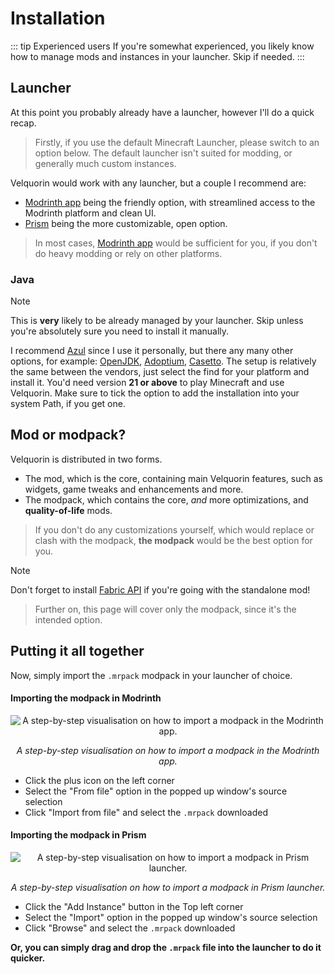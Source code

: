 # Installation
::: tip Experienced users
If you're somewhat experienced, you likely know how to manage mods and instances in your launcher. Skip if needed.
:::

## Launcher
At this point you probably already have a launcher, however I'll do a quick recap.

> Firstly, if you use the default Minecraft Launcher, please switch to an option below. The default launcher isn't suited for modding, or generally much custom instances. 

Velquorin would work with any launcher, but a couple I recommend are:
- [Modrinth app](https://modrinth.com/app) being the friendly option, with streamlined access to the Modrinth platform and clean UI.
- [Prism](https://prismlauncher.org/) being the more customizable, open option.

> In most cases, [Modrinth app](https://modrinth.com/app) would be sufficient for you, if you don't do heavy modding or rely on other platforms.

### Java
> [!NOTE]
> This is **very** likely to be already managed by your launcher.
> Skip unless you're absolutely sure you need to install it manually.

I recommend [Azul](https://www.azul.com/downloads/?version=java-21-lts&package=jdk#zulu) since I use it personally, but there any many other options, for example: [OpenJDK](https://jdk.java.net/24/), [Adoptium](https://adoptium.net/temurin/releases?version=21&os=any&arch=any), [Casetto](https://docs.aws.amazon.com/corretto/latest/corretto-21-ug/downloads-list.html).
The setup is relatively the same between the vendors, just select the find for your platform and install it. You'd need version **21 or above** to play Minecraft and use Velquorin. Make sure to tick the option to add the installation into your system Path, if you get one.

## Mod or modpack?
Velquorin is distributed in two forms.
- The mod, which is the core, containing main Velquorin features, such as widgets, game tweaks and enhancements and more.
- The modpack, which contains the core, *and* more optimizations, and **quality-of-life** mods.

> If you don't do any customizations yourself, which would replace or clash with the modpack, **the modpack** would be the best option for you.

> [!NOTE]
> Don't forget to install [Fabric API](https://modrinth.com/mod/fabric-api/version/0.133.4+1.21.8) if you're going with the standalone mod!

> Further on, this page will cover only the modpack, since it's the intended option.

## Putting it all together
Now, simply import the `.mrpack` modpack in your launcher of choice.

#### Importing the modpack in Modrinth
<p align="center">
    <img align="center" alt="A step-by-step visualisation on how to import a modpack in the Modrinth app." src="/steps/launcher/modrinth-modpack-add.png">
</p>
<p align="center">
  <i>A step-by-step visualisation on how to import a modpack in the Modrinth app.</i>
</p>

- Click the plus icon on the left corner
- Select the "From file" option in the popped up window's source selection
- Click "Import from file" and select the `.mrpack` downloaded

#### Importing the modpack in Prism
<p align="center">
    <img align="center" alt="A step-by-step visualisation on how to import a modpack in Prism launcher." src="/steps/launcher/prism-modpack-add.png">
</p>
<p align="center">
  <i>A step-by-step visualisation on how to import a modpack in Prism launcher.</i>
</p>

- Click the "Add Instance" button in the Top left corner
- Select the "Import" option in the popped up window's source selection
- Click "Browse" and select the `.mrpack` downloaded

**Or, you can simply drag and drop the `.mrpack` file into the launcher to do it quicker.**
